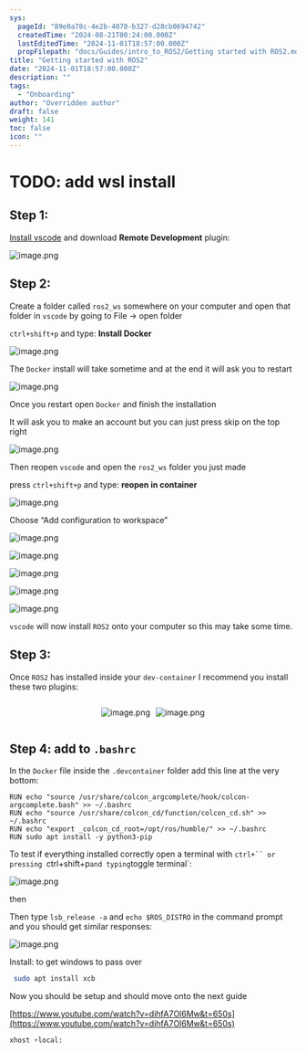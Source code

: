 ```yaml
---
sys:
  pageId: "89e0a78c-4e2b-4070-b327-d28cb0694742"
  createdTime: "2024-08-21T00:24:00.000Z"
  lastEditedTime: "2024-11-01T18:57:00.000Z"
  propFilepath: "docs/Guides/intro_to_ROS2/Getting started with ROS2.md"
title: "Getting started with ROS2"
date: "2024-11-01T18:57:00.000Z"
description: ""
tags:
  - "Onboarding"
author: "Overridden author"
draft: false
weight: 141
toc: false
icon: ""
---
```


# TODO: add wsl install

## Step 1:

[Install vscode](https://code.visualstudio.com/download) and download **Remote Development** plugin:

![image.png](https://prod-files-secure.s3.us-west-2.amazonaws.com/d518164a-d88e-44d1-a4ee-3adb3bd8bce0/efb52993-1881-4a40-b95e-6f020334f022/image.png?X-Amz-Algorithm=AWS4-HMAC-SHA256&X-Amz-Content-Sha256=UNSIGNED-PAYLOAD&X-Amz-Credential=ASIAZI2LB466YGJRPVBI%2F20250419%2Fus-west-2%2Fs3%2Faws4_request&X-Amz-Date=20250419T121256Z&X-Amz-Expires=3600&X-Amz-Security-Token=IQoJb3JpZ2luX2VjEAMaCXVzLXdlc3QtMiJIMEYCIQD9xzZNv92eVwMVu%2FcpqA%2Fxzelt7C1%2BFFAss8nYwu2%2FsAIhAJgTt7ifrrN1%2BiQSiWXsVTFJEk6TGr7p90kCaYNjgZT0KogECIz%2F%2F%2F%2F%2F%2F%2F%2F%2F%2FwEQABoMNjM3NDIzMTgzODA1IgzbBI90b2ypj1GKzZ4q3AMKdtK%2FGRYYOOP97wrMn4KCTGkAbS%2BIEi4mXOvBqaj87gAhutZgE1d7DhJCrKWEgwckscOdnjNuYYeq9rh228RtTremA721u1q8ooLvSnul2tCXCUA0mr2TJAwO6UGbG03NLY4bNDj3xouZ%2BkRjGNhPkTTQfEDWCZc6%2Fk4K%2BvlioMUG765sImReOQ%2BgLJ4%2FTsKEEBb%2FtNziPb5ZUqL7nEww83MzjhLuVPPJmNHL7zKG8kZzPaK%2FlBkw12n76iQyJ%2BF0NrWORVSYf%2FqohlJ4R9DCcDmFIwuSYy%2BoK3eikYbjugzVK1gU3zSYbKWi66MA9EevcXKu4%2BDecTYRIIEoTRE7EYOvGwzgPygcaJSwbQ9kGYJmbVOwC7IXepwIiuFSmC%2FGWl365TUgGKrvENqoChyyTx5N8wDW5Ay2M8NSRyulouZ%2FSLdf%2BpNC2c%2FRF%2BlDyQjsUZh%2BAZQf8MfI9DrOx2ix3JQeMWXJF7O9ITVu%2FQootPX0TnEvcWiX0bxPiEyTRmKZDVx3lVgQSS9BaXupqDzjcTCBAxV%2FHc3qZgCGy8gpWcAgDhPhw0U94J0AV1m2llXIQPS32kZS9PFgqLqWw3BL8uQEJ9oGjbF0hTiaw%2F7LWtFVnFcQFX%2BmMlMI6DC4%2Fo3ABjqkAev6xCS93Fe5UKjRkeGcNa%2FA%2F6oeqzVL50q5XE%2BRN6VfLzp5EbUfr1vSzRTMgouHpM5nXdzZayilxWvR6Ho55EyoqHq%2Fmd6IF9prG75uwFbpTBIaiwLBLPvsf1tUISa04ycJc3jUKbITDtROfSq6vGh%2BABDqbfX8z%2FzfYLUonBHUsvK73G3jEVBZw1IJYPSRRyE38gx43mZj4dx7tM6DIIo4LwU2&X-Amz-Signature=592d1f245da043d4057176185f307abae1908e885c22a1195fbe11c38c30c88a&X-Amz-SignedHeaders=host&x-id=GetObject)

## Step 2:

Create a folder called `ros2_ws` somewhere on your computer and open that folder in `vscode` by going to File → open folder 

`ctrl+shift+p` and type: **Install Docker**

![image.png](https://prod-files-secure.s3.us-west-2.amazonaws.com/d518164a-d88e-44d1-a4ee-3adb3bd8bce0/2269dc0e-1cd5-47ff-bceb-c04ad9b2eab0/image.png?X-Amz-Algorithm=AWS4-HMAC-SHA256&X-Amz-Content-Sha256=UNSIGNED-PAYLOAD&X-Amz-Credential=ASIAZI2LB466YGJRPVBI%2F20250419%2Fus-west-2%2Fs3%2Faws4_request&X-Amz-Date=20250419T121256Z&X-Amz-Expires=3600&X-Amz-Security-Token=IQoJb3JpZ2luX2VjEAMaCXVzLXdlc3QtMiJIMEYCIQD9xzZNv92eVwMVu%2FcpqA%2Fxzelt7C1%2BFFAss8nYwu2%2FsAIhAJgTt7ifrrN1%2BiQSiWXsVTFJEk6TGr7p90kCaYNjgZT0KogECIz%2F%2F%2F%2F%2F%2F%2F%2F%2F%2FwEQABoMNjM3NDIzMTgzODA1IgzbBI90b2ypj1GKzZ4q3AMKdtK%2FGRYYOOP97wrMn4KCTGkAbS%2BIEi4mXOvBqaj87gAhutZgE1d7DhJCrKWEgwckscOdnjNuYYeq9rh228RtTremA721u1q8ooLvSnul2tCXCUA0mr2TJAwO6UGbG03NLY4bNDj3xouZ%2BkRjGNhPkTTQfEDWCZc6%2Fk4K%2BvlioMUG765sImReOQ%2BgLJ4%2FTsKEEBb%2FtNziPb5ZUqL7nEww83MzjhLuVPPJmNHL7zKG8kZzPaK%2FlBkw12n76iQyJ%2BF0NrWORVSYf%2FqohlJ4R9DCcDmFIwuSYy%2BoK3eikYbjugzVK1gU3zSYbKWi66MA9EevcXKu4%2BDecTYRIIEoTRE7EYOvGwzgPygcaJSwbQ9kGYJmbVOwC7IXepwIiuFSmC%2FGWl365TUgGKrvENqoChyyTx5N8wDW5Ay2M8NSRyulouZ%2FSLdf%2BpNC2c%2FRF%2BlDyQjsUZh%2BAZQf8MfI9DrOx2ix3JQeMWXJF7O9ITVu%2FQootPX0TnEvcWiX0bxPiEyTRmKZDVx3lVgQSS9BaXupqDzjcTCBAxV%2FHc3qZgCGy8gpWcAgDhPhw0U94J0AV1m2llXIQPS32kZS9PFgqLqWw3BL8uQEJ9oGjbF0hTiaw%2F7LWtFVnFcQFX%2BmMlMI6DC4%2Fo3ABjqkAev6xCS93Fe5UKjRkeGcNa%2FA%2F6oeqzVL50q5XE%2BRN6VfLzp5EbUfr1vSzRTMgouHpM5nXdzZayilxWvR6Ho55EyoqHq%2Fmd6IF9prG75uwFbpTBIaiwLBLPvsf1tUISa04ycJc3jUKbITDtROfSq6vGh%2BABDqbfX8z%2FzfYLUonBHUsvK73G3jEVBZw1IJYPSRRyE38gx43mZj4dx7tM6DIIo4LwU2&X-Amz-Signature=be0194e7f39f9ea4cdb39d103df190b13d7bf168bc924c6b4a24645a28757c49&X-Amz-SignedHeaders=host&x-id=GetObject)

The `Docker` install will take sometime and at the end it will ask you to restart

![image.png](https://prod-files-secure.s3.us-west-2.amazonaws.com/d518164a-d88e-44d1-a4ee-3adb3bd8bce0/ed233f78-be33-4b1f-b89c-9c346c0e961e/image.png?X-Amz-Algorithm=AWS4-HMAC-SHA256&X-Amz-Content-Sha256=UNSIGNED-PAYLOAD&X-Amz-Credential=ASIAZI2LB466YGJRPVBI%2F20250419%2Fus-west-2%2Fs3%2Faws4_request&X-Amz-Date=20250419T121256Z&X-Amz-Expires=3600&X-Amz-Security-Token=IQoJb3JpZ2luX2VjEAMaCXVzLXdlc3QtMiJIMEYCIQD9xzZNv92eVwMVu%2FcpqA%2Fxzelt7C1%2BFFAss8nYwu2%2FsAIhAJgTt7ifrrN1%2BiQSiWXsVTFJEk6TGr7p90kCaYNjgZT0KogECIz%2F%2F%2F%2F%2F%2F%2F%2F%2F%2FwEQABoMNjM3NDIzMTgzODA1IgzbBI90b2ypj1GKzZ4q3AMKdtK%2FGRYYOOP97wrMn4KCTGkAbS%2BIEi4mXOvBqaj87gAhutZgE1d7DhJCrKWEgwckscOdnjNuYYeq9rh228RtTremA721u1q8ooLvSnul2tCXCUA0mr2TJAwO6UGbG03NLY4bNDj3xouZ%2BkRjGNhPkTTQfEDWCZc6%2Fk4K%2BvlioMUG765sImReOQ%2BgLJ4%2FTsKEEBb%2FtNziPb5ZUqL7nEww83MzjhLuVPPJmNHL7zKG8kZzPaK%2FlBkw12n76iQyJ%2BF0NrWORVSYf%2FqohlJ4R9DCcDmFIwuSYy%2BoK3eikYbjugzVK1gU3zSYbKWi66MA9EevcXKu4%2BDecTYRIIEoTRE7EYOvGwzgPygcaJSwbQ9kGYJmbVOwC7IXepwIiuFSmC%2FGWl365TUgGKrvENqoChyyTx5N8wDW5Ay2M8NSRyulouZ%2FSLdf%2BpNC2c%2FRF%2BlDyQjsUZh%2BAZQf8MfI9DrOx2ix3JQeMWXJF7O9ITVu%2FQootPX0TnEvcWiX0bxPiEyTRmKZDVx3lVgQSS9BaXupqDzjcTCBAxV%2FHc3qZgCGy8gpWcAgDhPhw0U94J0AV1m2llXIQPS32kZS9PFgqLqWw3BL8uQEJ9oGjbF0hTiaw%2F7LWtFVnFcQFX%2BmMlMI6DC4%2Fo3ABjqkAev6xCS93Fe5UKjRkeGcNa%2FA%2F6oeqzVL50q5XE%2BRN6VfLzp5EbUfr1vSzRTMgouHpM5nXdzZayilxWvR6Ho55EyoqHq%2Fmd6IF9prG75uwFbpTBIaiwLBLPvsf1tUISa04ycJc3jUKbITDtROfSq6vGh%2BABDqbfX8z%2FzfYLUonBHUsvK73G3jEVBZw1IJYPSRRyE38gx43mZj4dx7tM6DIIo4LwU2&X-Amz-Signature=7da00bd43c6eb5117583900046733b180b777d934414fa4f83c53c6b41fe8c48&X-Amz-SignedHeaders=host&x-id=GetObject)

Once you restart open `Docker` and finish the installation

It will ask you to make an account but you can just press skip on the top right

![image.png](https://prod-files-secure.s3.us-west-2.amazonaws.com/d518164a-d88e-44d1-a4ee-3adb3bd8bce0/21010ad9-1659-4fd9-9f59-9932a09b2a3d/image.png?X-Amz-Algorithm=AWS4-HMAC-SHA256&X-Amz-Content-Sha256=UNSIGNED-PAYLOAD&X-Amz-Credential=ASIAZI2LB466YGJRPVBI%2F20250419%2Fus-west-2%2Fs3%2Faws4_request&X-Amz-Date=20250419T121256Z&X-Amz-Expires=3600&X-Amz-Security-Token=IQoJb3JpZ2luX2VjEAMaCXVzLXdlc3QtMiJIMEYCIQD9xzZNv92eVwMVu%2FcpqA%2Fxzelt7C1%2BFFAss8nYwu2%2FsAIhAJgTt7ifrrN1%2BiQSiWXsVTFJEk6TGr7p90kCaYNjgZT0KogECIz%2F%2F%2F%2F%2F%2F%2F%2F%2F%2FwEQABoMNjM3NDIzMTgzODA1IgzbBI90b2ypj1GKzZ4q3AMKdtK%2FGRYYOOP97wrMn4KCTGkAbS%2BIEi4mXOvBqaj87gAhutZgE1d7DhJCrKWEgwckscOdnjNuYYeq9rh228RtTremA721u1q8ooLvSnul2tCXCUA0mr2TJAwO6UGbG03NLY4bNDj3xouZ%2BkRjGNhPkTTQfEDWCZc6%2Fk4K%2BvlioMUG765sImReOQ%2BgLJ4%2FTsKEEBb%2FtNziPb5ZUqL7nEww83MzjhLuVPPJmNHL7zKG8kZzPaK%2FlBkw12n76iQyJ%2BF0NrWORVSYf%2FqohlJ4R9DCcDmFIwuSYy%2BoK3eikYbjugzVK1gU3zSYbKWi66MA9EevcXKu4%2BDecTYRIIEoTRE7EYOvGwzgPygcaJSwbQ9kGYJmbVOwC7IXepwIiuFSmC%2FGWl365TUgGKrvENqoChyyTx5N8wDW5Ay2M8NSRyulouZ%2FSLdf%2BpNC2c%2FRF%2BlDyQjsUZh%2BAZQf8MfI9DrOx2ix3JQeMWXJF7O9ITVu%2FQootPX0TnEvcWiX0bxPiEyTRmKZDVx3lVgQSS9BaXupqDzjcTCBAxV%2FHc3qZgCGy8gpWcAgDhPhw0U94J0AV1m2llXIQPS32kZS9PFgqLqWw3BL8uQEJ9oGjbF0hTiaw%2F7LWtFVnFcQFX%2BmMlMI6DC4%2Fo3ABjqkAev6xCS93Fe5UKjRkeGcNa%2FA%2F6oeqzVL50q5XE%2BRN6VfLzp5EbUfr1vSzRTMgouHpM5nXdzZayilxWvR6Ho55EyoqHq%2Fmd6IF9prG75uwFbpTBIaiwLBLPvsf1tUISa04ycJc3jUKbITDtROfSq6vGh%2BABDqbfX8z%2FzfYLUonBHUsvK73G3jEVBZw1IJYPSRRyE38gx43mZj4dx7tM6DIIo4LwU2&X-Amz-Signature=d193fc6d65215a3e1bc90ba3f5db40dc07013398d6586f1cad83ed02953e301c&X-Amz-SignedHeaders=host&x-id=GetObject)

Then reopen `vscode` and open the `ros2_ws` folder you just made

press `ctrl+shift+p` and type: **reopen in container**

![image.png](https://prod-files-secure.s3.us-west-2.amazonaws.com/d518164a-d88e-44d1-a4ee-3adb3bd8bce0/4e93b8c2-41ad-488c-8095-c74205196118/image.png?X-Amz-Algorithm=AWS4-HMAC-SHA256&X-Amz-Content-Sha256=UNSIGNED-PAYLOAD&X-Amz-Credential=ASIAZI2LB466YGJRPVBI%2F20250419%2Fus-west-2%2Fs3%2Faws4_request&X-Amz-Date=20250419T121256Z&X-Amz-Expires=3600&X-Amz-Security-Token=IQoJb3JpZ2luX2VjEAMaCXVzLXdlc3QtMiJIMEYCIQD9xzZNv92eVwMVu%2FcpqA%2Fxzelt7C1%2BFFAss8nYwu2%2FsAIhAJgTt7ifrrN1%2BiQSiWXsVTFJEk6TGr7p90kCaYNjgZT0KogECIz%2F%2F%2F%2F%2F%2F%2F%2F%2F%2FwEQABoMNjM3NDIzMTgzODA1IgzbBI90b2ypj1GKzZ4q3AMKdtK%2FGRYYOOP97wrMn4KCTGkAbS%2BIEi4mXOvBqaj87gAhutZgE1d7DhJCrKWEgwckscOdnjNuYYeq9rh228RtTremA721u1q8ooLvSnul2tCXCUA0mr2TJAwO6UGbG03NLY4bNDj3xouZ%2BkRjGNhPkTTQfEDWCZc6%2Fk4K%2BvlioMUG765sImReOQ%2BgLJ4%2FTsKEEBb%2FtNziPb5ZUqL7nEww83MzjhLuVPPJmNHL7zKG8kZzPaK%2FlBkw12n76iQyJ%2BF0NrWORVSYf%2FqohlJ4R9DCcDmFIwuSYy%2BoK3eikYbjugzVK1gU3zSYbKWi66MA9EevcXKu4%2BDecTYRIIEoTRE7EYOvGwzgPygcaJSwbQ9kGYJmbVOwC7IXepwIiuFSmC%2FGWl365TUgGKrvENqoChyyTx5N8wDW5Ay2M8NSRyulouZ%2FSLdf%2BpNC2c%2FRF%2BlDyQjsUZh%2BAZQf8MfI9DrOx2ix3JQeMWXJF7O9ITVu%2FQootPX0TnEvcWiX0bxPiEyTRmKZDVx3lVgQSS9BaXupqDzjcTCBAxV%2FHc3qZgCGy8gpWcAgDhPhw0U94J0AV1m2llXIQPS32kZS9PFgqLqWw3BL8uQEJ9oGjbF0hTiaw%2F7LWtFVnFcQFX%2BmMlMI6DC4%2Fo3ABjqkAev6xCS93Fe5UKjRkeGcNa%2FA%2F6oeqzVL50q5XE%2BRN6VfLzp5EbUfr1vSzRTMgouHpM5nXdzZayilxWvR6Ho55EyoqHq%2Fmd6IF9prG75uwFbpTBIaiwLBLPvsf1tUISa04ycJc3jUKbITDtROfSq6vGh%2BABDqbfX8z%2FzfYLUonBHUsvK73G3jEVBZw1IJYPSRRyE38gx43mZj4dx7tM6DIIo4LwU2&X-Amz-Signature=c2a9339430337c81d12c3c8d21e3694c9d14f31f01cb45395975c06f166d6489&X-Amz-SignedHeaders=host&x-id=GetObject)

Choose “Add configuration to workspace”

![image.png](https://prod-files-secure.s3.us-west-2.amazonaws.com/d518164a-d88e-44d1-a4ee-3adb3bd8bce0/9560b282-5060-4989-ba37-97e7b2c22476/image.png?X-Amz-Algorithm=AWS4-HMAC-SHA256&X-Amz-Content-Sha256=UNSIGNED-PAYLOAD&X-Amz-Credential=ASIAZI2LB466YGJRPVBI%2F20250419%2Fus-west-2%2Fs3%2Faws4_request&X-Amz-Date=20250419T121256Z&X-Amz-Expires=3600&X-Amz-Security-Token=IQoJb3JpZ2luX2VjEAMaCXVzLXdlc3QtMiJIMEYCIQD9xzZNv92eVwMVu%2FcpqA%2Fxzelt7C1%2BFFAss8nYwu2%2FsAIhAJgTt7ifrrN1%2BiQSiWXsVTFJEk6TGr7p90kCaYNjgZT0KogECIz%2F%2F%2F%2F%2F%2F%2F%2F%2F%2FwEQABoMNjM3NDIzMTgzODA1IgzbBI90b2ypj1GKzZ4q3AMKdtK%2FGRYYOOP97wrMn4KCTGkAbS%2BIEi4mXOvBqaj87gAhutZgE1d7DhJCrKWEgwckscOdnjNuYYeq9rh228RtTremA721u1q8ooLvSnul2tCXCUA0mr2TJAwO6UGbG03NLY4bNDj3xouZ%2BkRjGNhPkTTQfEDWCZc6%2Fk4K%2BvlioMUG765sImReOQ%2BgLJ4%2FTsKEEBb%2FtNziPb5ZUqL7nEww83MzjhLuVPPJmNHL7zKG8kZzPaK%2FlBkw12n76iQyJ%2BF0NrWORVSYf%2FqohlJ4R9DCcDmFIwuSYy%2BoK3eikYbjugzVK1gU3zSYbKWi66MA9EevcXKu4%2BDecTYRIIEoTRE7EYOvGwzgPygcaJSwbQ9kGYJmbVOwC7IXepwIiuFSmC%2FGWl365TUgGKrvENqoChyyTx5N8wDW5Ay2M8NSRyulouZ%2FSLdf%2BpNC2c%2FRF%2BlDyQjsUZh%2BAZQf8MfI9DrOx2ix3JQeMWXJF7O9ITVu%2FQootPX0TnEvcWiX0bxPiEyTRmKZDVx3lVgQSS9BaXupqDzjcTCBAxV%2FHc3qZgCGy8gpWcAgDhPhw0U94J0AV1m2llXIQPS32kZS9PFgqLqWw3BL8uQEJ9oGjbF0hTiaw%2F7LWtFVnFcQFX%2BmMlMI6DC4%2Fo3ABjqkAev6xCS93Fe5UKjRkeGcNa%2FA%2F6oeqzVL50q5XE%2BRN6VfLzp5EbUfr1vSzRTMgouHpM5nXdzZayilxWvR6Ho55EyoqHq%2Fmd6IF9prG75uwFbpTBIaiwLBLPvsf1tUISa04ycJc3jUKbITDtROfSq6vGh%2BABDqbfX8z%2FzfYLUonBHUsvK73G3jEVBZw1IJYPSRRyE38gx43mZj4dx7tM6DIIo4LwU2&X-Amz-Signature=7197c4bd08176c928b228f1c7588cb0572f735888695d8c9cd2d4d5781c48941&X-Amz-SignedHeaders=host&x-id=GetObject)

![image.png](https://prod-files-secure.s3.us-west-2.amazonaws.com/d518164a-d88e-44d1-a4ee-3adb3bd8bce0/2ee63f81-886b-48e8-a553-dc6e5eac99e4/image.png?X-Amz-Algorithm=AWS4-HMAC-SHA256&X-Amz-Content-Sha256=UNSIGNED-PAYLOAD&X-Amz-Credential=ASIAZI2LB466YGJRPVBI%2F20250419%2Fus-west-2%2Fs3%2Faws4_request&X-Amz-Date=20250419T121256Z&X-Amz-Expires=3600&X-Amz-Security-Token=IQoJb3JpZ2luX2VjEAMaCXVzLXdlc3QtMiJIMEYCIQD9xzZNv92eVwMVu%2FcpqA%2Fxzelt7C1%2BFFAss8nYwu2%2FsAIhAJgTt7ifrrN1%2BiQSiWXsVTFJEk6TGr7p90kCaYNjgZT0KogECIz%2F%2F%2F%2F%2F%2F%2F%2F%2F%2FwEQABoMNjM3NDIzMTgzODA1IgzbBI90b2ypj1GKzZ4q3AMKdtK%2FGRYYOOP97wrMn4KCTGkAbS%2BIEi4mXOvBqaj87gAhutZgE1d7DhJCrKWEgwckscOdnjNuYYeq9rh228RtTremA721u1q8ooLvSnul2tCXCUA0mr2TJAwO6UGbG03NLY4bNDj3xouZ%2BkRjGNhPkTTQfEDWCZc6%2Fk4K%2BvlioMUG765sImReOQ%2BgLJ4%2FTsKEEBb%2FtNziPb5ZUqL7nEww83MzjhLuVPPJmNHL7zKG8kZzPaK%2FlBkw12n76iQyJ%2BF0NrWORVSYf%2FqohlJ4R9DCcDmFIwuSYy%2BoK3eikYbjugzVK1gU3zSYbKWi66MA9EevcXKu4%2BDecTYRIIEoTRE7EYOvGwzgPygcaJSwbQ9kGYJmbVOwC7IXepwIiuFSmC%2FGWl365TUgGKrvENqoChyyTx5N8wDW5Ay2M8NSRyulouZ%2FSLdf%2BpNC2c%2FRF%2BlDyQjsUZh%2BAZQf8MfI9DrOx2ix3JQeMWXJF7O9ITVu%2FQootPX0TnEvcWiX0bxPiEyTRmKZDVx3lVgQSS9BaXupqDzjcTCBAxV%2FHc3qZgCGy8gpWcAgDhPhw0U94J0AV1m2llXIQPS32kZS9PFgqLqWw3BL8uQEJ9oGjbF0hTiaw%2F7LWtFVnFcQFX%2BmMlMI6DC4%2Fo3ABjqkAev6xCS93Fe5UKjRkeGcNa%2FA%2F6oeqzVL50q5XE%2BRN6VfLzp5EbUfr1vSzRTMgouHpM5nXdzZayilxWvR6Ho55EyoqHq%2Fmd6IF9prG75uwFbpTBIaiwLBLPvsf1tUISa04ycJc3jUKbITDtROfSq6vGh%2BABDqbfX8z%2FzfYLUonBHUsvK73G3jEVBZw1IJYPSRRyE38gx43mZj4dx7tM6DIIo4LwU2&X-Amz-Signature=58a6fce7e08b3d1fafa56b5e320490f7ae55eaaa002caec2c8c8c2449bb79483&X-Amz-SignedHeaders=host&x-id=GetObject)

![image.png](https://prod-files-secure.s3.us-west-2.amazonaws.com/d518164a-d88e-44d1-a4ee-3adb3bd8bce0/ae1580b2-b048-407e-aed9-b584224a7a04/image.png?X-Amz-Algorithm=AWS4-HMAC-SHA256&X-Amz-Content-Sha256=UNSIGNED-PAYLOAD&X-Amz-Credential=ASIAZI2LB466YGJRPVBI%2F20250419%2Fus-west-2%2Fs3%2Faws4_request&X-Amz-Date=20250419T121256Z&X-Amz-Expires=3600&X-Amz-Security-Token=IQoJb3JpZ2luX2VjEAMaCXVzLXdlc3QtMiJIMEYCIQD9xzZNv92eVwMVu%2FcpqA%2Fxzelt7C1%2BFFAss8nYwu2%2FsAIhAJgTt7ifrrN1%2BiQSiWXsVTFJEk6TGr7p90kCaYNjgZT0KogECIz%2F%2F%2F%2F%2F%2F%2F%2F%2F%2FwEQABoMNjM3NDIzMTgzODA1IgzbBI90b2ypj1GKzZ4q3AMKdtK%2FGRYYOOP97wrMn4KCTGkAbS%2BIEi4mXOvBqaj87gAhutZgE1d7DhJCrKWEgwckscOdnjNuYYeq9rh228RtTremA721u1q8ooLvSnul2tCXCUA0mr2TJAwO6UGbG03NLY4bNDj3xouZ%2BkRjGNhPkTTQfEDWCZc6%2Fk4K%2BvlioMUG765sImReOQ%2BgLJ4%2FTsKEEBb%2FtNziPb5ZUqL7nEww83MzjhLuVPPJmNHL7zKG8kZzPaK%2FlBkw12n76iQyJ%2BF0NrWORVSYf%2FqohlJ4R9DCcDmFIwuSYy%2BoK3eikYbjugzVK1gU3zSYbKWi66MA9EevcXKu4%2BDecTYRIIEoTRE7EYOvGwzgPygcaJSwbQ9kGYJmbVOwC7IXepwIiuFSmC%2FGWl365TUgGKrvENqoChyyTx5N8wDW5Ay2M8NSRyulouZ%2FSLdf%2BpNC2c%2FRF%2BlDyQjsUZh%2BAZQf8MfI9DrOx2ix3JQeMWXJF7O9ITVu%2FQootPX0TnEvcWiX0bxPiEyTRmKZDVx3lVgQSS9BaXupqDzjcTCBAxV%2FHc3qZgCGy8gpWcAgDhPhw0U94J0AV1m2llXIQPS32kZS9PFgqLqWw3BL8uQEJ9oGjbF0hTiaw%2F7LWtFVnFcQFX%2BmMlMI6DC4%2Fo3ABjqkAev6xCS93Fe5UKjRkeGcNa%2FA%2F6oeqzVL50q5XE%2BRN6VfLzp5EbUfr1vSzRTMgouHpM5nXdzZayilxWvR6Ho55EyoqHq%2Fmd6IF9prG75uwFbpTBIaiwLBLPvsf1tUISa04ycJc3jUKbITDtROfSq6vGh%2BABDqbfX8z%2FzfYLUonBHUsvK73G3jEVBZw1IJYPSRRyE38gx43mZj4dx7tM6DIIo4LwU2&X-Amz-Signature=9db4c6a9b73c1138812ddddb05de1abbb0ffea5ac052f33e297288d831cf4f5e&X-Amz-SignedHeaders=host&x-id=GetObject)

![image.png](https://prod-files-secure.s3.us-west-2.amazonaws.com/d518164a-d88e-44d1-a4ee-3adb3bd8bce0/53255b28-f75e-430f-b9e3-c0ac8577e42b/image.png?X-Amz-Algorithm=AWS4-HMAC-SHA256&X-Amz-Content-Sha256=UNSIGNED-PAYLOAD&X-Amz-Credential=ASIAZI2LB466YGJRPVBI%2F20250419%2Fus-west-2%2Fs3%2Faws4_request&X-Amz-Date=20250419T121256Z&X-Amz-Expires=3600&X-Amz-Security-Token=IQoJb3JpZ2luX2VjEAMaCXVzLXdlc3QtMiJIMEYCIQD9xzZNv92eVwMVu%2FcpqA%2Fxzelt7C1%2BFFAss8nYwu2%2FsAIhAJgTt7ifrrN1%2BiQSiWXsVTFJEk6TGr7p90kCaYNjgZT0KogECIz%2F%2F%2F%2F%2F%2F%2F%2F%2F%2FwEQABoMNjM3NDIzMTgzODA1IgzbBI90b2ypj1GKzZ4q3AMKdtK%2FGRYYOOP97wrMn4KCTGkAbS%2BIEi4mXOvBqaj87gAhutZgE1d7DhJCrKWEgwckscOdnjNuYYeq9rh228RtTremA721u1q8ooLvSnul2tCXCUA0mr2TJAwO6UGbG03NLY4bNDj3xouZ%2BkRjGNhPkTTQfEDWCZc6%2Fk4K%2BvlioMUG765sImReOQ%2BgLJ4%2FTsKEEBb%2FtNziPb5ZUqL7nEww83MzjhLuVPPJmNHL7zKG8kZzPaK%2FlBkw12n76iQyJ%2BF0NrWORVSYf%2FqohlJ4R9DCcDmFIwuSYy%2BoK3eikYbjugzVK1gU3zSYbKWi66MA9EevcXKu4%2BDecTYRIIEoTRE7EYOvGwzgPygcaJSwbQ9kGYJmbVOwC7IXepwIiuFSmC%2FGWl365TUgGKrvENqoChyyTx5N8wDW5Ay2M8NSRyulouZ%2FSLdf%2BpNC2c%2FRF%2BlDyQjsUZh%2BAZQf8MfI9DrOx2ix3JQeMWXJF7O9ITVu%2FQootPX0TnEvcWiX0bxPiEyTRmKZDVx3lVgQSS9BaXupqDzjcTCBAxV%2FHc3qZgCGy8gpWcAgDhPhw0U94J0AV1m2llXIQPS32kZS9PFgqLqWw3BL8uQEJ9oGjbF0hTiaw%2F7LWtFVnFcQFX%2BmMlMI6DC4%2Fo3ABjqkAev6xCS93Fe5UKjRkeGcNa%2FA%2F6oeqzVL50q5XE%2BRN6VfLzp5EbUfr1vSzRTMgouHpM5nXdzZayilxWvR6Ho55EyoqHq%2Fmd6IF9prG75uwFbpTBIaiwLBLPvsf1tUISa04ycJc3jUKbITDtROfSq6vGh%2BABDqbfX8z%2FzfYLUonBHUsvK73G3jEVBZw1IJYPSRRyE38gx43mZj4dx7tM6DIIo4LwU2&X-Amz-Signature=b7c7fa8dbbfe0b64f47bc96c862e8d8cb5b43fefde91c723191d98c07d83b620&X-Amz-SignedHeaders=host&x-id=GetObject)

![image.png](https://prod-files-secure.s3.us-west-2.amazonaws.com/d518164a-d88e-44d1-a4ee-3adb3bd8bce0/7c562767-5af9-4ffb-97d1-327bcdf4ee00/image.png?X-Amz-Algorithm=AWS4-HMAC-SHA256&X-Amz-Content-Sha256=UNSIGNED-PAYLOAD&X-Amz-Credential=ASIAZI2LB466YGJRPVBI%2F20250419%2Fus-west-2%2Fs3%2Faws4_request&X-Amz-Date=20250419T121256Z&X-Amz-Expires=3600&X-Amz-Security-Token=IQoJb3JpZ2luX2VjEAMaCXVzLXdlc3QtMiJIMEYCIQD9xzZNv92eVwMVu%2FcpqA%2Fxzelt7C1%2BFFAss8nYwu2%2FsAIhAJgTt7ifrrN1%2BiQSiWXsVTFJEk6TGr7p90kCaYNjgZT0KogECIz%2F%2F%2F%2F%2F%2F%2F%2F%2F%2FwEQABoMNjM3NDIzMTgzODA1IgzbBI90b2ypj1GKzZ4q3AMKdtK%2FGRYYOOP97wrMn4KCTGkAbS%2BIEi4mXOvBqaj87gAhutZgE1d7DhJCrKWEgwckscOdnjNuYYeq9rh228RtTremA721u1q8ooLvSnul2tCXCUA0mr2TJAwO6UGbG03NLY4bNDj3xouZ%2BkRjGNhPkTTQfEDWCZc6%2Fk4K%2BvlioMUG765sImReOQ%2BgLJ4%2FTsKEEBb%2FtNziPb5ZUqL7nEww83MzjhLuVPPJmNHL7zKG8kZzPaK%2FlBkw12n76iQyJ%2BF0NrWORVSYf%2FqohlJ4R9DCcDmFIwuSYy%2BoK3eikYbjugzVK1gU3zSYbKWi66MA9EevcXKu4%2BDecTYRIIEoTRE7EYOvGwzgPygcaJSwbQ9kGYJmbVOwC7IXepwIiuFSmC%2FGWl365TUgGKrvENqoChyyTx5N8wDW5Ay2M8NSRyulouZ%2FSLdf%2BpNC2c%2FRF%2BlDyQjsUZh%2BAZQf8MfI9DrOx2ix3JQeMWXJF7O9ITVu%2FQootPX0TnEvcWiX0bxPiEyTRmKZDVx3lVgQSS9BaXupqDzjcTCBAxV%2FHc3qZgCGy8gpWcAgDhPhw0U94J0AV1m2llXIQPS32kZS9PFgqLqWw3BL8uQEJ9oGjbF0hTiaw%2F7LWtFVnFcQFX%2BmMlMI6DC4%2Fo3ABjqkAev6xCS93Fe5UKjRkeGcNa%2FA%2F6oeqzVL50q5XE%2BRN6VfLzp5EbUfr1vSzRTMgouHpM5nXdzZayilxWvR6Ho55EyoqHq%2Fmd6IF9prG75uwFbpTBIaiwLBLPvsf1tUISa04ycJc3jUKbITDtROfSq6vGh%2BABDqbfX8z%2FzfYLUonBHUsvK73G3jEVBZw1IJYPSRRyE38gx43mZj4dx7tM6DIIo4LwU2&X-Amz-Signature=f1ead9dc4158c15ce4dc3cc54e2cb06912d6b7abe5c4ab2271fa0ce46ca25529&X-Amz-SignedHeaders=host&x-id=GetObject)

`vscode` will now install `ROS2` onto your computer so this may take some time.

## Step 3:

Once `ROS2` has installed inside your `dev-container` I recommend you install these two plugins:

<div style="display: flex;flex-direction: row; column-gap:10px; max-width: 630px;justify-content: center;">
<div>

![image.png](https://prod-files-secure.s3.us-west-2.amazonaws.com/d518164a-d88e-44d1-a4ee-3adb3bd8bce0/3fc3d550-5a54-4ba1-ba6b-faa01cdb7369/image.png?X-Amz-Algorithm=AWS4-HMAC-SHA256&X-Amz-Content-Sha256=UNSIGNED-PAYLOAD&X-Amz-Credential=ASIAZI2LB4665C74NGHQ%2F20250419%2Fus-west-2%2Fs3%2Faws4_request&X-Amz-Date=20250419T121301Z&X-Amz-Expires=3600&X-Amz-Security-Token=IQoJb3JpZ2luX2VjEAQaCXVzLXdlc3QtMiJGMEQCIBmVq0CxYRbIcUNXsEUKH01mKqjRirsilx8%2BxlimNi8lAiA4idkl4roNqkgRWFDm22pgK9UEl6XVzscOnvix0iNFXSqIBAiN%2F%2F%2F%2F%2F%2F%2F%2F%2F%2F8BEAAaDDYzNzQyMzE4MzgwNSIMDiiw1Cu4nYarfXpYKtwDxiU4aG6d2lPkQuLj%2B99LbEnq4dJ0Md5Ta0VRilLuBzGVQQ4zHx0azUj4OStnbCuZX2mXjAnTOwUVsETak6T9yOohNy2yccw00%2BrEnww55JhhCXmWWadqqAgBf2C11CbQyipV%2BD3YPbsQC5KhUJ2kDON8Ruwg3s0K%2BMvRcdEERBxei5EjuQQ4g8aqGNSuWszeagvab9XLE%2FnLsOwHdVwuZx325Fdw1ufYOuMLEvqny9xwodxgHJ6A0TQXEclh3zyeSs9Fp8g4V0ETOJ7XgTIS8rqLbo%2B0hTkkr2SyciRQgYyXG5W%2Fdw8Swf6PGlQB%2BrTyXDJmnJbXJmDNkVpPggUWHU5VisTrOMiI0%2BQ4hz8u85RADOHvXNPWF8aIYtuz%2BXqQBxtHGcE0S94O87b6ljteGLPza5o9bJL4RWcq%2BdS6g%2Fz%2FbjN8OFSWFdx6hOsGUWER2E0MY4QVYCKxtYluKDyabPzf46TXGomV3h1zr7ZMBH9vLLwdN6NhMb01gz9a%2B1KXxYddUFd69JLorfbVfkbU9Z9AYi1XasisBqRT%2BfyavXtgKiGRDfkwdT9a%2FEIU2N5UWIMZxNfkqB0GajDQUoQtlFXDPGRbj3P%2BTjfrroHdcyvr%2BaZw78gG4qXINecwvZ6OwAY6pgFImvUq4dvaH0u0TKWAxE9d7QzdddN7MrJbXiNKHEngU9hZt3iSZhG8i7sBELJvXJ6RSkVMbD5UlXRKneyBj7vJnWOL4F2P7SffccUCSt%2FA5jC1UXHrdtL551mCLw9XA024cIrYB0LsqSEp%2Bo9Ujb6SGKPNicxx1RJps%2BKZVDkC7IOOFY%2BmOCYGsFn19Oj8VJFVIhXM%2FsQUwjTqu7xdM%2FQsBd8Rdvb0&X-Amz-Signature=7565c7a264c6bddab872bddc1d13c035ca184db8f17ec204c44b5727a5546db8&X-Amz-SignedHeaders=host&x-id=GetObject)

</div>
<div>

![image.png](https://prod-files-secure.s3.us-west-2.amazonaws.com/d518164a-d88e-44d1-a4ee-3adb3bd8bce0/d994cc66-13c2-4093-a5a3-f84cf4601a82/image.png?X-Amz-Algorithm=AWS4-HMAC-SHA256&X-Amz-Content-Sha256=UNSIGNED-PAYLOAD&X-Amz-Credential=ASIAZI2LB466Z57EAE4U%2F20250419%2Fus-west-2%2Fs3%2Faws4_request&X-Amz-Date=20250419T121303Z&X-Amz-Expires=3600&X-Amz-Security-Token=IQoJb3JpZ2luX2VjEAQaCXVzLXdlc3QtMiJIMEYCIQCu3Zj72s5%2FvOtgfHfARBp4AUpSOahEwvXEaRgQDrMfcgIhAIAUDqQ5nhXingtU82EsC6WWySgoRVgE56eU1KkKsB9RKogECI3%2F%2F%2F%2F%2F%2F%2F%2F%2F%2FwEQABoMNjM3NDIzMTgzODA1IgwQoIR6snpiKh4egvoq3AOtuy%2FBTCZ1t96wnUL%2FdgeFGxTMvyAk5SYaxX43FLgZd13V8ek9uN6mrmZCIr%2BJvGgWCZ1M0QfyxDrwmRgQJQnljp9mILnx3ZN6F8hJD1sKsEoQ3qf%2BdHqBGlebHXcYw91skVkivrqU%2B%2BvI6fNjtJ5RdxvxEShFaO45VzK3jyoHl0KW%2BKZQdwcGrqaTAl7iR9TDZBTEUTyMfo0bfCTMw%2F%2FC%2FvOiBpXJ%2BW%2BtlGLjyyGonPMVg%2BS0ffxZsgdqRIhBFu15UcGlDyP8xCVSQ6lTSzFvtE%2F%2FM%2FGi7Ntdce%2F%2Br%2FN%2BdYDk0b29yMZQemIQgxK9a1hNusRhxHNqj3N%2FkPLQJ5feiWmOw1T48rlgkck5kAHpUXBGKg7gdkgE10tKrrLNAXWeF0vBhKHWOAVRROZkg5MUPRTJQZjqG6GyH0IX1ZG2ti99%2BWgJFroGMYWSoKdcI8rbGdsZWSfV7uQYB7CaNdLmBy7xYEd5IWF0c7dZ3y9eVw8Z40dplm9Ca5xxifVXGUrhiE2MXzp2suGNi0QV%2FBlfyG1n7iW0bQI26GZzd8GTggzdZb3JpCAq8aVjVrW3mPpXNbRiqyJhFP7nIKWFORpeI8Gh%2F7UYPJQCG%2FwRyjSpmD5PfrfYz%2BRXimIXuDD4mI7ABjqkAd2EVb7Ck%2BsCzA1hfhF4z6o2p6WMF8XmfLmwCNmvzX%2B9VXtNY0Tq0AQrnNvcTo1R7L88d0wlohnz6CST8wLldDJAghYROG6vqr%2B2I0VCBM77bZQNVmPLOpJiiYgHGtduhHRLCBNtswsglJNr2lQKbjf3rOq%2Bx54sNEW7%2F%2Bk9S%2B0YDDfq59dvFinBcXum6M0yY4sP37c0E1w6YYqNyYKaE33CzXNp&X-Amz-Signature=1f480a343f19f4e778d10c1fefd58fcd52642f79e2b6c890e693ad93375bfa8d&X-Amz-SignedHeaders=host&x-id=GetObject)

</div>
</div>

## Step 4: add to `.bashrc`

In the `Docker` file inside the `.devcontainer` folder add this line at the very bottom: 

```docker
RUN echo "source /usr/share/colcon_argcomplete/hook/colcon-argcomplete.bash" >> ~/.bashrc
RUN echo "source /usr/share/colcon_cd/function/colcon_cd.sh" >> ~/.bashrc
RUN echo "export _colcon_cd_root=/opt/ros/humble/" >> ~/.bashrc
RUN sudo apt install -y python3-pip 
```

To test if everything installed correctly open a terminal with `ctrl+`` or pressing `ctrl+shift+p` and typing `toggle terminal`:

![image.png](https://prod-files-secure.s3.us-west-2.amazonaws.com/d518164a-d88e-44d1-a4ee-3adb3bd8bce0/6a4943d8-b04e-4c02-9a58-775f3384d1a5/image.png?X-Amz-Algorithm=AWS4-HMAC-SHA256&X-Amz-Content-Sha256=UNSIGNED-PAYLOAD&X-Amz-Credential=ASIAZI2LB466YGJRPVBI%2F20250419%2Fus-west-2%2Fs3%2Faws4_request&X-Amz-Date=20250419T121256Z&X-Amz-Expires=3600&X-Amz-Security-Token=IQoJb3JpZ2luX2VjEAMaCXVzLXdlc3QtMiJIMEYCIQD9xzZNv92eVwMVu%2FcpqA%2Fxzelt7C1%2BFFAss8nYwu2%2FsAIhAJgTt7ifrrN1%2BiQSiWXsVTFJEk6TGr7p90kCaYNjgZT0KogECIz%2F%2F%2F%2F%2F%2F%2F%2F%2F%2FwEQABoMNjM3NDIzMTgzODA1IgzbBI90b2ypj1GKzZ4q3AMKdtK%2FGRYYOOP97wrMn4KCTGkAbS%2BIEi4mXOvBqaj87gAhutZgE1d7DhJCrKWEgwckscOdnjNuYYeq9rh228RtTremA721u1q8ooLvSnul2tCXCUA0mr2TJAwO6UGbG03NLY4bNDj3xouZ%2BkRjGNhPkTTQfEDWCZc6%2Fk4K%2BvlioMUG765sImReOQ%2BgLJ4%2FTsKEEBb%2FtNziPb5ZUqL7nEww83MzjhLuVPPJmNHL7zKG8kZzPaK%2FlBkw12n76iQyJ%2BF0NrWORVSYf%2FqohlJ4R9DCcDmFIwuSYy%2BoK3eikYbjugzVK1gU3zSYbKWi66MA9EevcXKu4%2BDecTYRIIEoTRE7EYOvGwzgPygcaJSwbQ9kGYJmbVOwC7IXepwIiuFSmC%2FGWl365TUgGKrvENqoChyyTx5N8wDW5Ay2M8NSRyulouZ%2FSLdf%2BpNC2c%2FRF%2BlDyQjsUZh%2BAZQf8MfI9DrOx2ix3JQeMWXJF7O9ITVu%2FQootPX0TnEvcWiX0bxPiEyTRmKZDVx3lVgQSS9BaXupqDzjcTCBAxV%2FHc3qZgCGy8gpWcAgDhPhw0U94J0AV1m2llXIQPS32kZS9PFgqLqWw3BL8uQEJ9oGjbF0hTiaw%2F7LWtFVnFcQFX%2BmMlMI6DC4%2Fo3ABjqkAev6xCS93Fe5UKjRkeGcNa%2FA%2F6oeqzVL50q5XE%2BRN6VfLzp5EbUfr1vSzRTMgouHpM5nXdzZayilxWvR6Ho55EyoqHq%2Fmd6IF9prG75uwFbpTBIaiwLBLPvsf1tUISa04ycJc3jUKbITDtROfSq6vGh%2BABDqbfX8z%2FzfYLUonBHUsvK73G3jEVBZw1IJYPSRRyE38gx43mZj4dx7tM6DIIo4LwU2&X-Amz-Signature=92b68bdcef26ea5f04791afd2c2d4d2ea1a60c386a95bbb82c1524f6edb9594a&X-Amz-SignedHeaders=host&x-id=GetObject)

then 

Then type `lsb_release -a` and `echo $ROS_DISTRO` in the command prompt and you should get similar responses:

![image.png](https://prod-files-secure.s3.us-west-2.amazonaws.com/d518164a-d88e-44d1-a4ee-3adb3bd8bce0/3e635dec-a805-4e85-8b9e-d000e5b71a4e/image.png?X-Amz-Algorithm=AWS4-HMAC-SHA256&X-Amz-Content-Sha256=UNSIGNED-PAYLOAD&X-Amz-Credential=ASIAZI2LB466YGJRPVBI%2F20250419%2Fus-west-2%2Fs3%2Faws4_request&X-Amz-Date=20250419T121256Z&X-Amz-Expires=3600&X-Amz-Security-Token=IQoJb3JpZ2luX2VjEAMaCXVzLXdlc3QtMiJIMEYCIQD9xzZNv92eVwMVu%2FcpqA%2Fxzelt7C1%2BFFAss8nYwu2%2FsAIhAJgTt7ifrrN1%2BiQSiWXsVTFJEk6TGr7p90kCaYNjgZT0KogECIz%2F%2F%2F%2F%2F%2F%2F%2F%2F%2FwEQABoMNjM3NDIzMTgzODA1IgzbBI90b2ypj1GKzZ4q3AMKdtK%2FGRYYOOP97wrMn4KCTGkAbS%2BIEi4mXOvBqaj87gAhutZgE1d7DhJCrKWEgwckscOdnjNuYYeq9rh228RtTremA721u1q8ooLvSnul2tCXCUA0mr2TJAwO6UGbG03NLY4bNDj3xouZ%2BkRjGNhPkTTQfEDWCZc6%2Fk4K%2BvlioMUG765sImReOQ%2BgLJ4%2FTsKEEBb%2FtNziPb5ZUqL7nEww83MzjhLuVPPJmNHL7zKG8kZzPaK%2FlBkw12n76iQyJ%2BF0NrWORVSYf%2FqohlJ4R9DCcDmFIwuSYy%2BoK3eikYbjugzVK1gU3zSYbKWi66MA9EevcXKu4%2BDecTYRIIEoTRE7EYOvGwzgPygcaJSwbQ9kGYJmbVOwC7IXepwIiuFSmC%2FGWl365TUgGKrvENqoChyyTx5N8wDW5Ay2M8NSRyulouZ%2FSLdf%2BpNC2c%2FRF%2BlDyQjsUZh%2BAZQf8MfI9DrOx2ix3JQeMWXJF7O9ITVu%2FQootPX0TnEvcWiX0bxPiEyTRmKZDVx3lVgQSS9BaXupqDzjcTCBAxV%2FHc3qZgCGy8gpWcAgDhPhw0U94J0AV1m2llXIQPS32kZS9PFgqLqWw3BL8uQEJ9oGjbF0hTiaw%2F7LWtFVnFcQFX%2BmMlMI6DC4%2Fo3ABjqkAev6xCS93Fe5UKjRkeGcNa%2FA%2F6oeqzVL50q5XE%2BRN6VfLzp5EbUfr1vSzRTMgouHpM5nXdzZayilxWvR6Ho55EyoqHq%2Fmd6IF9prG75uwFbpTBIaiwLBLPvsf1tUISa04ycJc3jUKbITDtROfSq6vGh%2BABDqbfX8z%2FzfYLUonBHUsvK73G3jEVBZw1IJYPSRRyE38gx43mZj4dx7tM6DIIo4LwU2&X-Amz-Signature=24e1fc54a8dc494fa8f5a2bc63599235b29d70cbcf78e73ffd4d481681c3cd5f&X-Amz-SignedHeaders=host&x-id=GetObject)

Install:  to get windows to pass over

```bash
 sudo apt install xcb
```

Now you should be setup and should move onto the next guide 

[https://www.youtube.com/watch?v=dihfA7Ol6Mw&t=650s](https://www.youtube.com/watch?v=dihfA7Ol6Mw&t=650s)

```python
xhost +local:
```
